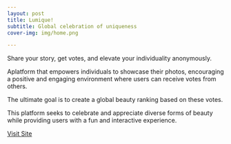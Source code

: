 ```yaml
---
layout: post
title: Lumique!
subtitle: Global celebration of uniqueness 
cover-img: img/home.png

---
```


Share your story, get votes, and elevate your individuality anonymously. 

Aplatform that empowers individuals to showcase their photos, encouraging a positive and engaging environment where users can receive votes from others. 

The ultimate goal is to create a global beauty ranking based on these votes. 

This platform seeks to celebrate and appreciate diverse forms of beauty while providing users with a fun and interactive experience.

[Visit Site](https://lumique.lol/)
